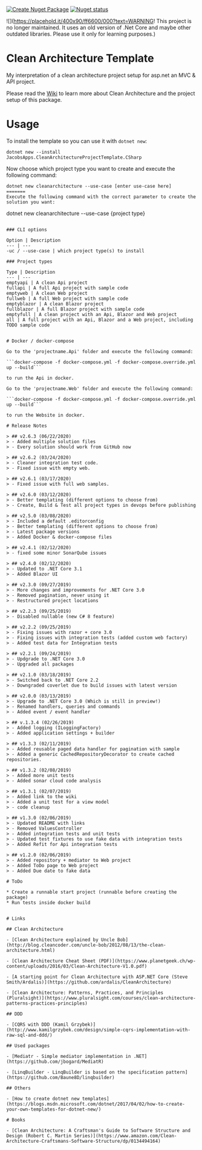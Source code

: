 [![Create Nuget Package](https://github.com/jacobduijzer/CleanArchitectureTemplate/workflows/Create%20Nuget%20Package/badge.svg)](https://github.com/jacobduijzer/CleanArchitectureTemplate/actions?query=workflow%3A%22Create+Nuget+Package%22) [![Nuget status](https://buildstats.info/nuget/JacobsApps.CleanArchitectureProjectTemplate.CSharp?includePreReleases=false)](https://www.nuget.org/packages/JacobsApps.CleanArchitectureProjectTemplate.CSharp/)

![](https://placehold.it/400x90/ff6600/000?text=WARNING! This project is no longer maintained. It uses an old version of .Net Core and maybe other outdated libraries. Please use it only for learning purposes.)

# Clean Architecture Template

My interpretation of a clean architecture project setup for asp.net an MVC & API project. 

Please read the [Wiki](https://github.com/jacobduijzer/CleanArchitectureTemplate/wiki) to learn more about Clean Architecture and the project setup of this package.

# Usage

To install the template so you can use it with `dotnet new`:

```
dotnet new --install JacobsApps.CleanArchitectureProjectTemplate.CSharp 
```

Now choose which project type you want to create and execute the following command:

```
dotnet new cleanarchitecture --use-case [enter use-case here]
=======
Execute the following command with the correct parameter to create the solution you want:

```
dotnet new cleanarchitecture --use-case {project type}
```

### CLI options

Option | Description
--- | ---
-uc / --use-case | which project type(s) to install

### Project types

Type | Description
--- | ---
emptyapi | A clean Api project
fullapi | A full Api project with sample code
emptyweb | A clean Web project
fullweb | A full Web project with sample code
emptyblazor | A clean Blazor project
fullblazor | A full Blazor project with sample code
emptyfull | A clean project with an Api, Blazor and Web project
all | A full project with an Api, Blazor and a Web project, including TODO sample code


# Docker / docker-compose

Go to the 'projectname.Api' folder and execute the following command:

```docker-compose -f docker-compose.yml -f docker-compose.override.yml up --build```

to run the Api in docker.

Go to the 'projectname.Web' folder and execute the following command:

```docker-compose -f docker-compose.yml -f docker-compose.override.yml up --build```

to run the Website in docker.

# Release Notes

> ## v2.6.3 (06/22/2020)
> - Added multiple solution files
> - Every solution should work from GitHub now

> ## v2.6.2 (03/24/2020)
> - Cleaner integration test code.
> - Fixed issue with empty web.

> ## v2.6.1 (03/17/2020)
> - Fixed issue with full web samples.

> ## v2.6.0 (03/12/2020)
> - Better templating (different options to choose from)
> - Create, Build & Test all project types in devops before publishing

> ## v2.5.0 (03/08/2020)
> - Included a default .editorconfig
> - Better templating (different options to choose from)
> - Latest package versions
> - Added Docker & docker-compose files

> ## v2.4.1 (02/12/2020)
> - fixed some minor SonarQube issues

> ## v2.4.0 (02/12/2020)
> - Updated to .NET Core 3.1
> - Added Blazor UI

> ## v2.3.0 (09/27/2019)
> - More changes and improvements for .NET Core 3.0
> - Removed pagination, never using it
> - Restructured project locations

> ## v2.2.3 (09/25/2019)
> - Disabled nullable (new C# 8 feature)

> ## v2.2.2 (09/25/2019)
> - Fixing issues with razor + core 3.0
> - Fixing issues with integration tests (added custom web factory)
> - Added test data for Integration tests

> ## v2.2.1 (09/24/2019)
> - Updgrade to .NET Core 3.0
> - Upgraded all packages

> ## v2.1.0 (03/18/2019)
> - Switched back to .NET Core 2.2
> - Downgraded coverlet due to build issues with latest version

> ## v2.0.0 (03/13/2019)
> - Upgrade to .NET Core 3.0 (Which is still in preview!)
> - Renamed handlers, queries and commands
> - Added event / event handler

> ## v.1.3.4 (02/26/2019)
> - Added logging (ILoggingFactory)
> - Added application settings + builder

> ## v1.3.3 (02/11/2019)
> - Added reusable paged data handler for pagination with sample
> - Added a generic CachedRepositoryDecorator to create cached repositories.

> ## v1.3.2 (02/08/2019)
> - Added more unit tests 
> - Added sonar cloud code analysis

> ## v1.3.1 (02/07/2019)
> - Added link to the wiki
> - Added a unit test for a view model
> - code cleanup

> ## v1.3.0 (02/06/2019)
> - Updated README with links
> - Removed ValuesController
> - Added integration tests and unit tests
> - Updated test fixtures to use fake data with integration tests
> - Added Refit for Api integration tests

> ## v1.2.0 (02/06/2019)
> - Added repository + mediator to Web project
> - Added ToDo page to Web project
> - Added Due date to fake data

# ToDo

* Create a runnable start project (runnable before creating the package)
* Run tests inside docker build


# Links

## Clean Architecture

- [Clean Architecture explained by Uncle Bob](http://blog.cleancoder.com/uncle-bob/2012/08/13/the-clean-architecture.html)

- [Clean Architecture Cheat Sheet (PDF)](https://www.planetgeek.ch/wp-content/uploads/2016/03/Clean-Architecture-V1.0.pdf)

- [A starting point for Clean Architecture with ASP.NET Core (Steve Smith/Ardalis)](https://github.com/ardalis/CleanArchitecture)

- [Clean Architecture: Patterns, Practices, and Principles (Pluralsight)](https://www.pluralsight.com/courses/clean-architecture-patterns-practices-principles)

## DDD

- [CQRS with DDD (Kamil Grzybek)](http://www.kamilgrzybek.com/design/simple-cqrs-implementation-with-raw-sql-and-ddd/)

## Used packages

- [Mediatr - Simple mediator implementation in .NET](https://github.com/jbogard/MediatR)
  
- [LinqBuilder - LinqBuilder is based on the specification pattern](https://github.com/Baune8D/linqbuilder)

## Others

- [How to create dotnet new templates](https://blogs.msdn.microsoft.com/dotnet/2017/04/02/how-to-create-your-own-templates-for-dotnet-new/)

# Books

- [Clean Architecture: A Craftsman's Guide to Software Structure and Design (Robert C. Martin Series)](https://www.amazon.com/Clean-Architecture-Craftsmans-Software-Structure/dp/0134494164)
